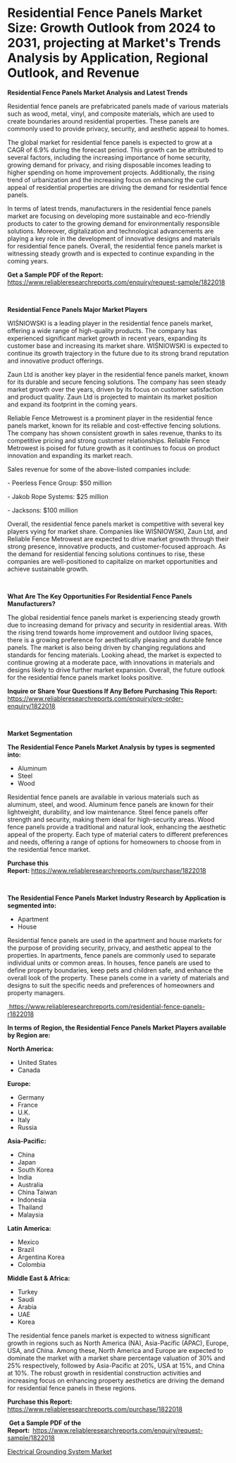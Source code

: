 <p><h1>Residential Fence Panels Market Size: Growth Outlook from 2024 to 2031, projecting at Market's Trends Analysis by Application, Regional Outlook, and Revenue</h1></p><p><strong>Residential Fence Panels Market Analysis and Latest Trends</strong></p>
<p><p>Residential fence panels are prefabricated panels made of various materials such as wood, metal, vinyl, and composite materials, which are used to create boundaries around residential properties. These panels are commonly used to provide privacy, security, and aesthetic appeal to homes.</p><p>The global market for residential fence panels is expected to grow at a CAGR of 6.9% during the forecast period. This growth can be attributed to several factors, including the increasing importance of home security, growing demand for privacy, and rising disposable incomes leading to higher spending on home improvement projects. Additionally, the rising trend of urbanization and the increasing focus on enhancing the curb appeal of residential properties are driving the demand for residential fence panels.</p><p>In terms of latest trends, manufacturers in the residential fence panels market are focusing on developing more sustainable and eco-friendly products to cater to the growing demand for environmentally responsible solutions. Moreover, digitalization and technological advancements are playing a key role in the development of innovative designs and materials for residential fence panels. Overall, the residential fence panels market is witnessing steady growth and is expected to continue expanding in the coming years.</p></p>
<p><strong>Get a Sample PDF of the Report:&nbsp;</strong> <a href="https://www.reliableresearchreports.com/enquiry/request-sample/1822018">https://www.reliableresearchreports.com/enquiry/request-sample/1822018</a></p>
<p>&nbsp;</p>
<p><strong>Residential Fence Panels Major Market Players</strong></p>
<p><p>WIŚNIOWSKI is a leading player in the residential fence panels market, offering a wide range of high-quality products. The company has experienced significant market growth in recent years, expanding its customer base and increasing its market share. WIŚNIOWSKI is expected to continue its growth trajectory in the future due to its strong brand reputation and innovative product offerings.</p><p>Zaun Ltd is another key player in the residential fence panels market, known for its durable and secure fencing solutions. The company has seen steady market growth over the years, driven by its focus on customer satisfaction and product quality. Zaun Ltd is projected to maintain its market position and expand its footprint in the coming years.</p><p>Reliable Fence Metrowest is a prominent player in the residential fence panels market, known for its reliable and cost-effective fencing solutions. The company has shown consistent growth in sales revenue, thanks to its competitive pricing and strong customer relationships. Reliable Fence Metrowest is poised for future growth as it continues to focus on product innovation and expanding its market reach.</p><p>Sales revenue for some of the above-listed companies include:</p><p>- Peerless Fence Group: $50 million</p><p>- Jakob Rope Systems: $25 million</p><p>- Jacksons: $100 million</p><p>Overall, the residential fence panels market is competitive with several key players vying for market share. Companies like WIŚNIOWSKI, Zaun Ltd, and Reliable Fence Metrowest are expected to drive market growth through their strong presence, innovative products, and customer-focused approach. As the demand for residential fencing solutions continues to rise, these companies are well-positioned to capitalize on market opportunities and achieve sustainable growth.</p></p>
<p>&nbsp;</p>
<p><strong>What Are The Key Opportunities For Residential Fence Panels Manufacturers?</strong></p>
<p><p>The global residential fence panels market is experiencing steady growth due to increasing demand for privacy and security in residential areas. With the rising trend towards home improvement and outdoor living spaces, there is a growing preference for aesthetically pleasing and durable fence panels. The market is also being driven by changing regulations and standards for fencing materials. Looking ahead, the market is expected to continue growing at a moderate pace, with innovations in materials and designs likely to drive further market expansion. Overall, the future outlook for the residential fence panels market looks positive.</p></p>
<p><strong>Inquire or Share Your Questions If Any Before Purchasing This Report:</strong> <a href="https://www.reliableresearchreports.com/enquiry/pre-order-enquiry/1822018">https://www.reliableresearchreports.com/enquiry/pre-order-enquiry/1822018</a></p>
<p>&nbsp;</p>
<p><strong>Market Segmentation</strong></p>
<p><strong>The Residential Fence Panels Market Analysis by types is segmented into:</strong></p>
<p><ul><li>Aluminum</li><li>Steel</li><li>Wood</li></ul></p>
<p><p>Residential fence panels are available in various materials such as aluminum, steel, and wood. Aluminum fence panels are known for their lightweight, durability, and low maintenance. Steel fence panels offer strength and security, making them ideal for high-security areas. Wood fence panels provide a traditional and natural look, enhancing the aesthetic appeal of the property. Each type of material caters to different preferences and needs, offering a range of options for homeowners to choose from in the residential fence market.</p></p>
<p><strong>Purchase this Report:&nbsp;</strong><a href="https://www.reliableresearchreports.com/purchase/1822018">https://www.reliableresearchreports.com/purchase/1822018</a></p>
<p>&nbsp;</p>
<p><strong>The Residential Fence Panels Market Industry Research by Application is segmented into:</strong></p>
<p><ul><li>Apartment</li><li>House</li></ul></p>
<p><p>Residential fence panels are used in the apartment and house markets for the purpose of providing security, privacy, and aesthetic appeal to the properties. In apartments, fence panels are commonly used to separate individual units or common areas. In houses, fence panels are used to define property boundaries, keep pets and children safe, and enhance the overall look of the property. These panels come in a variety of materials and designs to suit the specific needs and preferences of homeowners and property managers.</p></p>
<p><a href="https://www.reliableresearchreports.com/residential-fence-panels-r1822018">&nbsp;https://www.reliableresearchreports.com/residential-fence-panels-r1822018</a></p>
<p><strong>In terms of Region, the Residential Fence Panels Market Players available by Region are:</strong></p>
<p>
    <p> <strong> North America: </strong>
        <ul>
            <li>United States</li>
            <li>Canada</li>
        </ul>
        </p> 
    <p> <strong> Europe: </strong>
        <ul>
            <li>Germany</li>
            <li>France</li>
            <li>U.K.</li>
            <li>Italy</li>
            <li>Russia</li>
        </ul>
        </p> 
    <p> <strong> Asia-Pacific: </strong>
        <ul>
            <li>China</li>
            <li>Japan</li>
            <li>South Korea</li>
            <li>India</li>
            <li>Australia</li>
            <li>China Taiwan</li>
            <li>Indonesia</li>
            <li>Thailand</li>
            <li>Malaysia</li>
        </ul>
        </p> 
    <p> <strong> Latin America: </strong>
        <ul>
            <li>Mexico</li>
            <li>Brazil</li>
            <li>Argentina Korea</li>
            <li>Colombia</li>
        </ul>
        </p> 
    <p> <strong> Middle East & Africa: </strong>
        <ul>
            <li>Turkey</li>
            <li>Saudi</li>
            <li>Arabia</li>
            <li>UAE</li>
            <li>Korea</li>
        </ul>
    </p>
    </p>
<p><p>The residential fence panels market is expected to witness significant growth in regions such as North America (NA), Asia-Pacific (APAC), Europe, USA, and China. Among these, North America and Europe are expected to dominate the market with a market share percentage valuation of 30% and 25% respectively, followed by Asia-Pacific at 20%, USA at 15%, and China at 10%. The robust growth in residential construction activities and increasing focus on enhancing property aesthetics are driving the demand for residential fence panels in these regions.</p></p>
<p><strong>Purchase this Report: </strong><a href="https://www.reliableresearchreports.com/purchase/1822018">https://www.reliableresearchreports.com/purchase/1822018</a></p>
<p>&nbsp;<strong>Get a Sample PDF of the Report:&nbsp;&nbsp;</strong><a href="https://www.reliableresearchreports.com/enquiry/request-sample/1822018">https://www.reliableresearchreports.com/enquiry/request-sample/1822018</a></p>
<p><strong></strong></p>
<p><p><a href="https://github.com/GroverBarry/Market-Research-Report-List-4/blob/main/electrical-grounding-system-market.md">Electrical Grounding System Market</a></p></p>